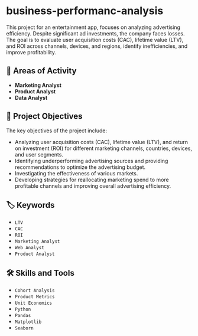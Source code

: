 # business-performanc-analysis
This project for an entertainment app, focuses on analyzing advertising efficiency. Despite significant ad investments, the company faces losses. The goal is to evaluate user acquisition costs (CAC), lifetime value (LTV), and ROI across channels, devices, and regions, identify inefficiencies, and improve profitability.

## 📍 Areas of Activity

- **Marketing Analyst**
- **Product Analyst**
- **Data Analyst**

## 🎯 Project Objectives
The key objectives of the project include:
- Analyzing user acquisition costs (CAC), lifetime value (LTV), and return on investment (ROI) for different marketing channels, countries, devices, and user segments.
- Identifying underperforming advertising sources and providing recommendations to optimize the advertising budget.
- Investigating the effectiveness of various markets.
- Developing strategies for reallocating marketing spend to more profitable channels and improving overall advertising efficiency.
  
## 🏷️ Keywords
- `LTV`
- `CAC`
- `ROI`
- `Marketing Analyst`
- `Web Analyst`
- `Product Analyst`

## 🛠️ Skills and Tools
- `Cohort Analysis`
- `Product Metrics`
- `Unit Economics`
- `Python`
- `Pandas`
- `Matplotlib`
- `Seaborn`
